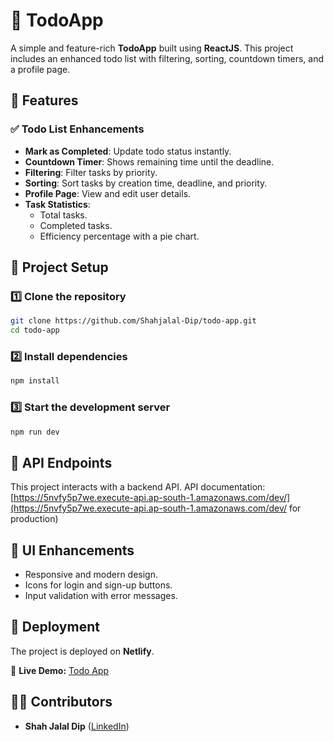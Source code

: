 # 📝 TodoApp

A simple and feature-rich **TodoApp** built using **ReactJS**. This project includes an enhanced todo list with filtering, sorting, countdown timers, and a profile page.

## 🚀 Features

### ✅ **Todo List Enhancements**
- **Mark as Completed**: Update todo status instantly.
- **Countdown Timer**: Shows remaining time until the deadline.
- **Filtering**: Filter tasks by priority.
- **Sorting**: Sort tasks by creation time, deadline, and priority.
- **Profile Page**: View and edit user details.
- **Task Statistics**:
  - Total tasks.
  - Completed tasks.
  - Efficiency percentage with a pie chart.

## 📂 **Project Setup**

### **1️⃣ Clone the repository**
```bash
git clone https://github.com/Shahjalal-Dip/todo-app.git
cd todo-app
```

### **2️⃣ Install dependencies**
```bash
npm install
```

### **3️⃣ Start the development server**
```bash
npm run dev
```

## 🔗 **API Endpoints**
This project interacts with a backend API. API documentation: [https://5nvfy5p7we.execute-api.ap-south-1.amazonaws.com/dev/](https://5nvfy5p7we.execute-api.ap-south-1.amazonaws.com/dev/ for production)

## 🎨 **UI Enhancements**
- Responsive and modern design.
- Icons for login and sign-up buttons.
- Input validation with error messages.

## 🚀 **Deployment**
The project is deployed on **Netlify**.

🔗 **Live Demo:** [Todo App](https://todo-webapp77.netlify.app/)  

## 👨‍💻 **Contributors**
- **Shah Jalal Dip** ([LinkedIn](https://www.linkedin.com/in/shahjalal-dip))



